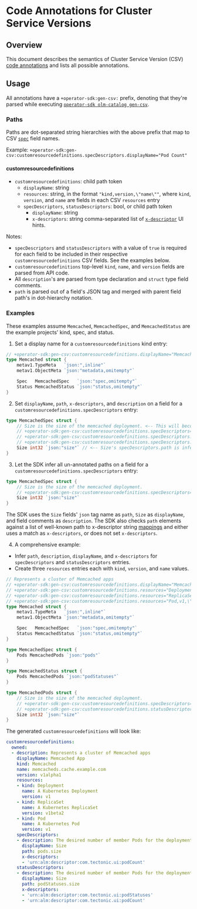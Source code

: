 # Code Annotations for Cluster Service Versions

## Overview

This document describes the semantics of Cluster Service Version (CSV) [code annotations][code_annotations_design] and lists all possible annotations.

## Usage

All annotations have a `+operator-sdk:gen-csv:` prefix, denoting that they're parsed while executing [`operator-sdk olm-catalog gen-csv`][sdk_cli_ref].

### Paths

Paths are dot-separated string hierarchies with the above prefix that map to CSV [`spec`][csv_spec] field names.

Example: `+operator-sdk:gen-csv:customresourcedefinitions.specDescriptors.displayName="Pod Count"`

#### customresourcedefinitions

- `customresourcedefinitions`: child path token
	-	`displayName`: string
	- `resources`: string, in the format `"kind,version,\"name\""`, where `kind`, `version`, and `name` are fields in each CSV `resources` entry
	- `specDescriptors`, `statusDescriptors`: bool, or child path token
		- `displayName`: string
		- `x-descriptors`: string comma-separated list of [`x-descriptor`][csv_x_desc] UI hints.

Notes:
- `specDescriptors` and `statusDescriptors` with a value of `true` is required for each field to be included in their respective `customresourcedefinitions` CSV fields. See the examples below.
- `customresourcedefinitions` top-level `kind`, `name`, and `version` fields are parsed from API code.
- All `description`'s are parsed from type declaration and `struct` type field comments.
- `path` is parsed out of a field's JSON tag and merged with parent field path's in dot-hierarchy notation.

### Examples

These examples assume `Memcached`, `MemcachedSpec`, and `MemcachedStatus` are the example projects' kind, spec, and status.

1. Set a display name for a `customresourcedefinitions` kind entry:

```go
// +operator-sdk:gen-csv:customresourcedefinitions.displayName="Memcached App"
type Memcached struct {
	metav1.TypeMeta   `json:",inline"`
	metav1.ObjectMeta `json:"metadata,omitempty"`

	Spec   MemcachedSpec   `json:"spec,omitempty"`
	Status MemcachedStatus `json:"status,omitempty"`
}
```

2. Set `displayName`, `path`, `x-descriptors`, and `description` on a field for a `customresourcedefinitions.specDescriptors` entry:

```go
type MemcachedSpec struct {
	// Size is the size of the memcached deployment. <-- This will become Size's specDescriptors.description.
	// +operator-sdk:gen-csv:customresourcedefinitions.specDescriptors=true
	// +operator-sdk:gen-csv:customresourcedefinitions.specDescriptors.displayName="Pod Count"
	// +operator-sdk:gen-csv:customresourcedefinitions.specDescriptors.x-descriptors="urn:alm:descriptor:com.tectonic.ui:podCount,urn:alm:descriptor:io.kubernetes:custom"
	Size int32 `json:"size"` // <-- Size's specDescriptors.path is inferred from this JSON tag.
}
```

3. Let the SDK infer all un-annotated paths on a field for a `customresourcedefinitions.specDescriptors` entry:

```go
type MemcachedSpec struct {
	// Size is the size of the memcached deployment.
	// +operator-sdk:gen-csv:customresourcedefinitions.specDescriptors=true
	Size int32 `json:"size"`
}
```

The SDK uses the `Size` fields' `json` tag name as `path`, `Size` as `displayName`, and field comments as `description`.
The SDK also checks `path` elements against a list of well-known path to x-descriptor string [mappings][csv_x_desc_mappings] and either uses a match as `x-descriptors`, or does not set `x-descriptors`.

4. A comprehensive example:
- Infer `path`, `description`, `displayName`, and `x-descriptors` for `specDescriptors` and `statusDescriptors` entries.
- Create three `resources` entries each with `kind`, `version`, and `name` values.

```go
// Represents a cluster of Memcached apps
// +operator-sdk:gen-csv:customresourcedefinitions.displayName="Memcached App"
// +operator-sdk:gen-csv:customresourcedefinitions.resources="Deployment,v1,\"A Kubernetes Deployment\""
// +operator-sdk:gen-csv:customresourcedefinitions.resources="ReplicaSet,v1beta2,\"A Kubernetes ReplicaSet\""
// +operator-sdk:gen-csv:customresourcedefinitions.resources="Pod,v1,\"A Kubernetes Pod\""
type Memcached struct {
	metav1.TypeMeta   `json:",inline"`
	metav1.ObjectMeta `json:"metadata,omitempty"`

	Spec   MemcachedSpec   `json:"spec,omitempty"`
	Status MemcachedStatus `json:"status,omitempty"`
}

type MemcachedSpec struct {
	Pods MemcachedPods `json:"pods"`
}

type MemcachedStatus struct {
	Pods MemcachedPods `json:"podStatuses"`
}

type MemcachedPods struct {
	// Size is the size of the memcached deployment.
	// +operator-sdk:gen-csv:customresourcedefinitions.specDescriptors=true
	// +operator-sdk:gen-csv:customresourcedefinitions.statusDescriptors=true
	Size int32 `json:"size"`
}
```

The generated `customresourcedefinitions` will look like:

```yaml
customresourcedefinitions:
  owned:
  - description: Represents a cluster of Memcached apps
    displayName: Memcached App
    kind: Memcached
    name: memcacheds.cache.example.com
    version: v1alpha1
    resources:
    - kind: Deployment
      name: A Kubernetes Deployment
      version: v1
    - kind: ReplicaSet
      name: A Kubernetes ReplicaSet
      version: v1beta2
    - kind: Pod
      name: A Kubernetes Pod
      version: v1
    specDescriptors:
    - description: The desired number of member Pods for the deployment.
      displayName: Size
      path: pods.size
      x-descriptors:
      - 'urn:alm:descriptor:com.tectonic.ui:podCount'
    statusDescriptors:
    - description: The desired number of member Pods for the deployment.
      displayName: Size
      path: podStatuses.size
      x-descriptors:
      - 'urn:alm:descriptor:com.tectonic.ui:podStatuses'
      - 'urn:alm:descriptor:com.tectonic.ui:podCount'
```

[code_annotations_design]:../proposals/sdk-code-annotations.md
[sdk_cli_ref]:../sdk-cli-reference.md#gen-csv
[csv_x_desc]:https://github.com/openshift/console/blob/master/frontend/public/components/operator-lifecycle-manager/descriptors/types.ts#L5-L27
[csv_spec]:https://github.com/operator-framework/operator-lifecycle-manager/blob/master/Documentation/design/building-your-csv.md
[csv_x_desc_mappings]:https://github.com/estroz/operator-sdk/blob/csv-customresourcedefinitions/internal/pkg/scaffold/olm-catalog/descriptor.go#L270-L298
